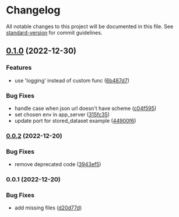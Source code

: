 # Changelog

All notable changes to this project will be documented in this file. See [standard-version](https://github.com/conventional-changelog/standard-version) for commit guidelines.

## [0.1.0](https://github.com/TodorovicSrdjan/annuto/compare/v0.0.2...v0.1.0) (2022-12-30)


### Features

* use 'logging' instead of custom func ([6b487d7](https://github.com/TodorovicSrdjan/annuto/commit/6b487d705fc2b3896ac8540192d9e08b82230d6a))


### Bug Fixes

* handle case when json url doesn't have scheme ([c04f595](https://github.com/TodorovicSrdjan/annuto/commit/c04f595ba9d1cd27791f1c06f377a5bacb2a2174))
* set chosen env in app_server ([315fc35](https://github.com/TodorovicSrdjan/annuto/commit/315fc35d51fcb98049b3b21f171c72eeb0350c09))
* update port for stored_dataset example ([44900f6](https://github.com/TodorovicSrdjan/annuto/commit/44900f6bb49f2164b9c7ed56e49890ed11496aba))

### [0.0.2](https://github.com/TodorovicSrdjan/annuto/compare/v0.0.1...v0.0.2) (2022-12-20)


### Bug Fixes

* remove deprecated code ([3943ef5](https://github.com/TodorovicSrdjan/annuto/commit/3943ef5be83c945522606b10f813671df0452cd0))

### 0.0.1 (2022-12-20)


### Bug Fixes

* add missing files ([d20d77d](https://github.com/TodorovicSrdjan/annuto/commit/d20d77d1eb8c2c2fe08114a446f25b42f2ab3444))
